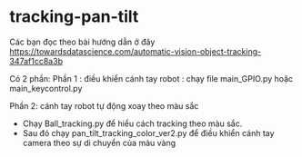 # tracking-pan-tilt

Các bạn đọc theo bài hướng dẫn ở đây
https://towardsdatascience.com/automatic-vision-object-tracking-347af1cc8a3b

Có 2 phần:
Phần 1 : điều khiển  cánh tay robot :  chạy file main_GPIO.py hoặc main_keycontrol.py

Phần 2: cánh tay robot tự động xoay theo màu sắc 
 - Chạy Ball_tracking.py để hiểu cách tracking theo màu sắc.
 - Sau đó chạy pan_tilt_tracking_color_ver2.py để điều khiển cánh tay camera theo sự di chuyển của màu vàng
